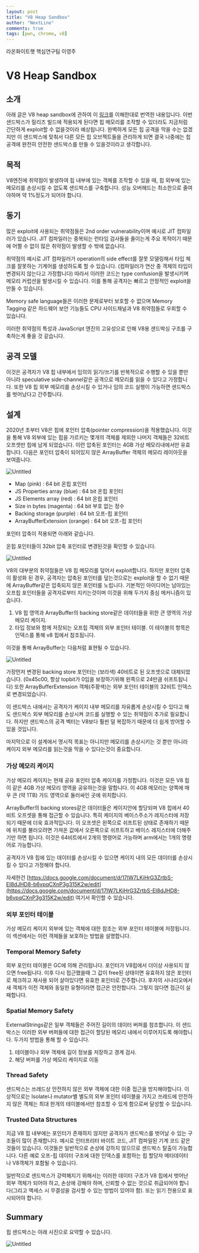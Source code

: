 ```yaml
---
layout: post
title: "V8 Heap Sandbox"
author: "NextLine"
comments: true
tags: [pwn, chrome, v8]
---
```


라온화이트햇 핵심연구팀 이영주

# V8 Heap Sandbox

## 소개

아래 글은 V8 heap sandbox에 관하여 이 [링크](https://docs.google.com/document/d/1FM4fQmIhEqPG8uGp5o9A-mnPB5BOeScZYpkHjo0KKA8/edit#)를 이해한대로 번역한 내용입니다. 이번 샌드박스가 릴리즈 빌드에 적용되게 된다면 힙 메모리를 조작할 수 있더라도 지금처럼 간단하게 exploit할 수 없을것이라 예상됩니다. 완벽하게 모든 힙 공격을 막을 수는 없겠지만 이 샌드박스에 맞춰서 다른 모든 힙 오브젝트들을 관리하게 되면 결국 나중에는 힙 공격에 완전히 안전한 샌드박스를 만들 수 있을것이라고 생각합니다.

## 목적

V8엔진에 취약점이 발생하여 힙 내부에 있는 객체를 조작할 수 있을 때, 힙 외부에 있는 메모리를 손상시킬 수 없도록 샌드박스를 구축합니다. 성능 오버헤드는 최소한으로 줄여야하며 약 1%정도가 되어야 합니다.

## 동기

많은 exploit에 사용되는 취약점들은 2nd order vulnerability이며 예시로 JIT 컴파일러가 있습니다. JIT 컴파일러는 중복되는 런타임 검사들을 줄이는게 주요 목적이기 때문에 어쩔 수 없이 많은 취약점이 발생할 수 밖에 없습니다.

취약점의 예시로 JIT 컴파일러가 operation의 side effect를 잘못 모델링해서 타입 체크를 잘못하는 기계어를 생성하도록 할 수 있습니다. (컴파일러가 연산 중 객체의 타입이 변경되지 않는다고 가정합니다) 따라서 이러한 코드는 type confusion을 발생시키며 메모리 커럽션을 발생시킬 수 있습니다. 이를 통해 공격자는 빠르고 안정적인 exploit을 만들 수 있습니다.

Memory safe language들은 이러한 문제로부터 보호할 수 없으며 Memory Tagging 같은 하드웨어 보안 기능들도 CPU 사이드채널과 V8 취약점들로 우회할 수 있습니다.

이러한 취약점의 특성과 JavaScript 엔진의 고유성으로 인해 V8용 샌드박싱 구조를 구축하는게 좋을 것 같습니다.

## 공격 모델

이것은 공격자가 V8 힙 내부에서 임의의 읽기/쓰기를 반복적으로 수행할 수 있을 뿐만 아니라 speculative side-channel같은 공격으로 메모리를 읽을 수 있다고 가정합니다. 또한 V8 힙 외부 메모리를 손상시킬 수 있거나 임의 코드 실행이 가능하면 샌드박스를 벗어났다고 간주합니다.

## 설계

2020년 초부터 V8은 힙에 포인터 압축(pointer compression)을 적용했습니다. 이것을 통해 V8 외부에 있는 힙을 가르키는 몇개의 객체를 제외한 나머지 객체들은 32비트 오프셋만 힙에 남게 되었습니다. 이런 압축된 포인터는 4GB 가상 메모리내에서만 유효합니다. 다음은 포인터 압축이 되어있지 않은 ArrayBuffer 객체의 메모리 레이아웃을 보여줍니다.

![Untitled](/assets/2021-12-01/V8.png)

- Map (pink) : 64 bit 온힙 포인터
- JS Properties array (blue) : 64 bit 온힙 포인터
- JS Elements array (red) : 64 bit 온힙 포인터
- Size in bytes (magenta) : 64 bit 부호 없는 정수
- Backing storage (purple) : 64 bit 오프-힙 포인터
- ArrayBufferExtension (orange) : 64 bit 오프-힙 포인터

포인터 압축이 적용되면 아래와 같습니다.

온힙 포인터들이 32bit 압축 포인터로 변경된것을 확인할 수 있습니다. 

![Untitled](/assets/2021-12-01/V8%201.png)

V8의 대부분의 취약점들은 V8 힙 메모리를 덮어서 exploit합니다. 하지만 포인터 압축이 활성화 된 경우, 공격자는 압축된 포인터를 덮는것으로는 exploit을 할 수 없기 때문에 ArrayBuffer같은 압축되지 않은 포인터를 노립니다. 기본적인 아이디어는 남아있는 오프힙 포인터들을 공격자로부터 지키는것이며 이것을 위해 두가지 중심 메커니즘이 있습니다.

1. V8 힙 영역과 ArrayBuffer의 backing store같은 데이터들을 위한 큰 영역의 가상 메모리 케이지.
2. 타입 정보와 함께 저장되는 오프힙 객체의 외부 포인터 테이블. 이 테이블의 항목은 인덱스를 통해 v8 힙에서 참조됩니다.

이것을 통해 ArrayBuffer는 다음처럼 표현될 수 있습니다.

![Untitled](/assets/2021-12-01/V8%202.png)

가장먼저 변경된 backing store 포인터는 (보라색) 40비트로 된 오프셋으로 대체되었습니다. (0x45c00, 항상 topbit가 0임을 보장하기위해 왼쪽으로 24만큼 쉬프트됩니다) 또한 ArrayBufferExtension 객체(주황색)는 외부 포인터 테이블의 32비트 인덱스로 변경되었습니다. 

이 샌드박스 내에서는 공격자가 케이지 내부 메모리를 자유롭게 손상시킬 수 있다고 해도 샌드박스 외부 메모리를 손상시켜 코드를 실행할 수 있는 취약점이 추가로 필요합니다. 하지만 샌드박스의 공격 벡터는 V8보다 훨씬 덜 복잡하기 때문에 더 쉽게 방어할 수 있을 것입니다.

마지막으로 이 설계에서 명시적 목표는 아니지만 메모리를 손상시키는 것 뿐만 아니라 케이지 외부 메모리를 읽는것을 막을 수 있다는것이 중요합니다.

### 가상 메모리 케이지

가상 메모리 케이지는 현재 공유 포인터 압축 케이지를 가정합니다. 이것은 모든 V8 힙이 같은 4GB 가상 메모리 영역을 공유하는것을 말합니다. 이 4GB 메모리는 양쪽에 매우 큰 (약 1TB) 가드 영역으로 둘러싸인 곳에 위치합니다.

ArrayBuffer의 backing stores같은 데이터들은 케이지안에 할당되며 V8 힙에서 40비트 오프셋을 통해 접근할 수 있습니다. 특히 케이지의 베이스주소가 레지스터에 저장되기 때문에 더욱 효과적입니다. 이 오프셋은 왼쪽으로 쉬프트된 상태로 존재하기 때문에 위치를 불러오려면 가져온 값에서 오른쪽으로 쉬프트하고 베이스 레지스터에 더해주기만 하면 됩니다. 이것은 64비트에서 2개의 명령어로 가능하며 arm에서는 1개의 명령어로 가능합니다.

공격자가 V8 힙에 있는 데이터를 손상시킬 수 있으면 케이지 내의 모든 데이터를 손상시킬 수 있다고 가정해야 합니다.

자세한건 [https://docs.google.com/document/d/17IW7LKiHrG3ZrtbS-EI8dJHD8-b6vpqCXnP3g315K2w/edit](https://docs.google.com/document/d/17IW7LKiHrG3ZrtbS-EI8dJHD8-b6vpqCXnP3g315K2w/edit) 여기서 확인할 수 있습니다.

### 외부 포인터 테이블

가상 메모리 케이지 외부에 있는 객체에 대한 참조는 외부 포인터 테이블에 저장됩니다. 이 섹션에서는 이런 객체들을 보호하는 방법을 설명합니다.

### Temporal Memory Safety

외부 포인터 테이블은 GC에 의해 관리됩니다. 포인터가 V8힙에서 더이상 사용되지 않으면 free됩니다. 이후 다시 접근했을때 그 값이 free된 상태이면 유효하지 않은 포인터로 체크하고 재사용 되어 살아있다면 유효한 포인터로 간주합니다. 후자의 시나리오에서 새 객체가 이전 객체와 동일한 유형이라면 접근은 안전합니다. 그렇지 않다면 접근이 실패합니다.

### Spatial Memory Safety

ExternalStrings같은 일부 객체들은 주어진 길이의 데이터 버퍼를 참조합니다. 이 샌드박스는 이러한 외부 버퍼들에 대한 접근이 할당된 메모리 내에서 이루어지도록 해야합니다. 두가지 방법을 통해 할 수 있습니다.

1. 테이블이나 외부 객체에 길이 정보를 저장하고 경계 검사.
2. 해당 버퍼를 가상 메모리 케이지로 이동

### Thread Safety

샌드박스는 쓰레드상 안전하지 않은 외부 객체에 대한 이중 접근을 방지해야합니다. 이상적으로는 Isolate나 mutator별 별도의 외부 포인터 테이블을 가지고 쓰레드에 안전하지 않은 객체는 최대 한개의 테이블에서만 참조할 수 있게 함으로써 달성할 수 있습니다.

### Trusted Data Structures

지금 V8 힙 내부에는 포인터가 존재하지 않지만 공격자가 샌드박스를 벗어날 수 있는 구조들이 많이 존재합니다. 예시로 인터프리터 바이트 코드, JIT 컴파일된 기계 코드 같은 것들이 있습니다. 이것들은 일반적으로 손상에 강하지 않으므로 샌드박스 탈출이 가능합니다. 다른 예로 오프-힙 데이터 구조에 대한 인덱스를 포함하는 힙 할당자 메타데이터나 V8객체가 포함될 수 있습니다.

일반적으로 샌드박스가 강력해지기 위해서는 이러한 데이터 구조가 V8 힙에서 벗어난 외부 객체가 되어야 하고, 손상에 강해야 하며, 신뢰할 수 없는 것으로 취급되어야 합니다(그리고 액세스 시 무결성을 검사할 수 있는 방법이 있어야 함). 또는 읽기 전용으로 표시되어야 합니다.

## Summary

힙 샌드박스는 아래 사진으로 요약할 수 있습니다.

![Untitled](/assets/2021-12-01/V8%203.png)
